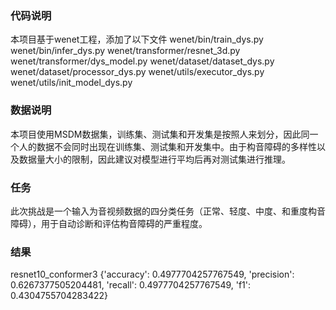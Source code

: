 ### 代码说明
  本项目基于wenet工程，添加了以下文件
  wenet/bin/train_dys.py
  wenet/bin/infer_dys.py
  wenet/transformer/resnet_3d.py
  wenet/transformer/dys_model.py
  wenet/dataset/dataset_dys.py
  wenet/dataset/processor_dys.py
  wenet/utils/executor_dys.py
  wenet/utils/init_model_dys.py

### 数据说明
  本项目使用MSDM数据集，训练集、测试集和开发集是按照人来划分，因此同一个人的数据不会同时出现在训练集、测试集和开发集中。由于构音障碍的多样性以及数据量大小的限制，因此建议对模型进行平均后再对测试集进行推理。

### 任务
  此次挑战是一个输入为音视频数据的四分类任务（正常、轻度、中度、和重度构音障碍），用于自动诊断和评估构音障碍的严重程度。


### 结果
  resnet10_conformer3
  {'accuracy': 0.4977704257767549, 'precision': 0.6267377505204481, 'recall': 0.4977704257767549, 'f1': 0.4304755704283422}
